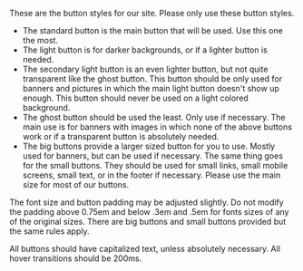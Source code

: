 These are the button styles for our site. Please only use these button styles.

- The standard button is the main button that will be used. Use this one the most.
- The light button is for darker backgrounds, or if a lighter button is needed.
- The secondary light button is an even lighter button, but not quite transparent like the ghost button. This button should be only used for banners and pictures in which the main light button doesn't show up enough. This button should never be used on a light colored background.
- The ghost button should be used the least. Only use if necessary. The main use is for banners with images in which none of the above buttons work or if a transparent button is absolutely needed.
- The big buttons provide a larger sized button for you to use. Mostly used for banners, but can be used if necessary. The same thing goes for the small buttons. They should be used for small links, small mobile screens, small text, or in the footer if necessary. Please use the main size for most of our buttons.

The font size and button padding may be adjusted slightly. Do not modify the padding above 0.75em and below .3em and .5em for fonts sizes of any of the original sizes. There are big buttons and small buttons provided but the same rules apply. 

All buttons should have capitalized text, unless absolutely necessary. All hover transitions should be 200ms.
